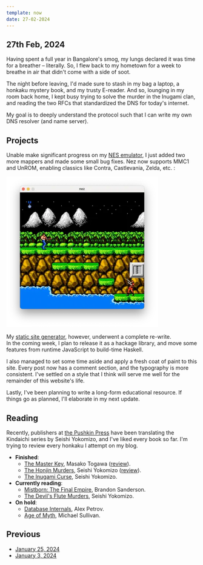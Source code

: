 ```yaml
---
template: now
date: 27-02-2024
---
```


## 27th Feb, 2024

Having spent a full year in Bangalore's smog, my lungs declared it was time for a breather – literally. 
So, I flew back to my hometown for a week to breathe in air that didn't come with a side of soot.

The night before leaving,
I'd made sure to stash in my bag a laptop, a honkaku mystery book, and my trusty E-reader.
And so, lounging in my room back home,
I kept busy trying to solve the murder in the Inugami clan,
and reading the two RFCs that standardized the DNS for today's internet.

My goal is to deeply understand the protocol such that I can write my own DNS resolver (and name server).

## Projects

Unable make significant progress on my [NES emulator](https://github.com/srijan-paul/nez),
I just added two more mappers and made some small bug fixes.
Nez now supports MMC1 and UnROM, enabling classics like Contra, Castlevania, Zelda, etc. :

![Contra running on my emulator!](/assets/img/feb-29-2024/contra-ss.webp)

My [static site generator](https://github.com/srijan-paul/bark), however, underwent a complete re-write. <br>
In the coming week, I plan to release it as a hackage library, and move some features from runtime JavaScript to build-time Haskell.

I also managed to set some time aside and apply a fresh coat of paint to this site.
Every post now has a comment section, and the typography is more consistent.
I've settled on a style that I think will serve me well for the remainder of this website's life.

Lastly, I've been planning to write a long-form educational resource.
If things go as planned, I'll elaborate in my next update.

## Reading

Recently, publishers at [the Pushkin Press](https://pushkinpress.com/) have been
translating the Kindaichi series by Seishi Yokomizo, and I've liked every book so far.
I'm trying to review every honkaku I attempt on my blog.

- **Finished**:
	- [The Master Key](https://en.wikipedia.org/wiki/The_Master_Key_(Togawa_novel)), Masako Togawa ([review](/blog/the-master-key)).
	- [The Honjin Murders](https://en.wikipedia.org/wiki/The_Honjin_Murders), Seishi Yokomizo ([review](/blog/honjin-murders)).
	- [The Inugami Curse](https://en.wikipedia.org/wiki/The_Inugami_Curse), Seishi Yokomizo.
- **Currently reading**:
	- [Mistborn: The Final Empire](https://en.wikipedia.org/wiki/Mistborn:_The_Final_Empire), Brandon Sanderson.
    - [The Devil's Flute Murders](https://www.goodreads.com/en/book/show/63840230), Seishi Yokomizo.
- **On hold**:
	- [Database Internals](https://www.databass.dev/), Alex Petrov.
	- [Age of Myth](https://en.wikipedia.org/wiki/Age_of_Myth), Michael Sullivan.

## Previous

- [January 25, 2024](/now/jan-25-2024)
- [January 3, 2024](/now/jan-3-2024)
